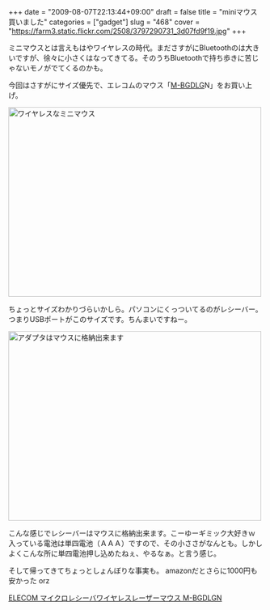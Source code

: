 +++
date = "2009-08-07T22:13:44+09:00"
draft = false
title = "miniマウス買いました"
categories = ["gadget"]
slug = "468"
cover = "https://farm3.static.flickr.com/2508/3797290731_3d07fd9f19.jpg"
+++

ミニマウスとは言えもはやワイヤレスの時代。まださすがにBluetoothのは大きいですが、徐々に小さくはなってきてる。そのうちBluetoothで持ち歩きに苦じゃないモノがでてくるのかも。

今回はさすがにサイズ優先で、エレコムのマウス「<a href="http://www2.elecom.co.jp/peripheral/mouse/m-bgdl/index.asp">M-BGDLG</a>N」をお買い上げ。

<a title="ワイヤレスなミニマウス by けるる, on Flickr" href="https://www.flickr.com/photos/keruru/3797290731/"><img src="https://farm3.static.flickr.com/2508/3797290731_3d07fd9f19.jpg" alt="ワイヤレスなミニマウス" width="500" height="375" /></a>

ちょっとサイズわかりづらいかしら。パソコンにくっついてるのがレシーバー。つまりUSBポートがこのサイズです。ちんまいですねー。

<a title="アダプタはマウスに格納出来ます by けるる, on Flickr" href="https://www.flickr.com/photos/keruru/3797291985/"><img src="https://farm3.static.flickr.com/2581/3797291985_fa856a9838.jpg" alt="アダプタはマウスに格納出来ます" width="500" height="375" /></a>

こんな感じでレシーバーはマウスに格納出来ます。こーゆーギミック大好きｗ
入っている電池は単四電池（ＡＡＡ）ですので、その小ささがなんとも。しかしよくこんな所に単四電池押し込めたねぇ、やるなぁ。と言う感じ。

そして帰ってきてちょっとしょんぼりな事実も。
amazonだとさらに1000円も安かった orz

<a href="http://www.amazon.co.jp/gp/product/B001LF3HNK?ie=UTF8&amp;tag=kerurudigit-22&amp;linkCode=as2&amp;camp=247&amp;creative=1211&amp;creativeASIN=B001LF3HNK">ELECOM マイクロレシーバワイヤレスレーザーマウス M-BGDLGN</a><img style="border:none !important; margin:0px !important;" src="http://www.assoc-amazon.jp/e/ir?t=kerurudigit-22&amp;l=as2&amp;o=9&amp;a=B001LF3HNK" border="0" alt="" width="1" height="1" />
